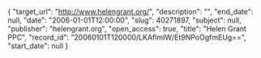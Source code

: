 {
  "target_url": "http://www.helengrant.org/", 
  "description": "", 
  "end_date": null, 
  "date": "2006-01-01T12:00:00", 
  "slug": 40271897, 
  "subject": null, 
  "publisher": "helengrant.org", 
  "open_access": true, 
  "title": "Helen Grant PPC", 
  "record_id": "20060101T120000/LKAflmIW/Et9NPoOgfmEUg==", 
  "start_date": null
}

